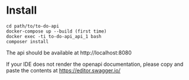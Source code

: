 # Install

```shell
cd path/to/to-do-api
docker-compose up --build (first time)
docker exec -ti to-do-api_api_1 bash
composer install
```

The api should be available at http://localhost:8080

If your IDE does not render the openapi documentation, please copy and paste the contents at https://editor.swagger.io/
